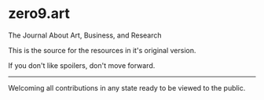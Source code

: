 # zero9.art

The Journal About Art, Business, and Research

This is the source for the resources in it's original version.

If you don't like spoilers, don't move forward.

----

Welcoming all contributions in any state ready to be viewed to the public.


